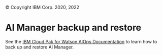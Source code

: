 © Copyright IBM Corp. 2020, 2022

# AI Manager backup and restore
See the [IBM Cloud Pak for Watson AIOps Documentation](https://www.ibm.com/docs/en/cloud-paks/cloud-pak-watson-aiops/4.1.1?topic=pak-backing-up-restoring-cloud-watson-aiops) to learn how to back up and restore AI Manager.
